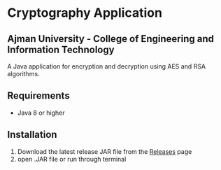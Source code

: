 # Cryptography Application
## Ajman University - College of Engineering and Information Technology

A Java application for encryption and decryption using AES and RSA algorithms.

## Requirements

- Java 8 or higher

## Installation

1. Download the latest release JAR file from the [Releases](../../releases) page
3. open .JAR file or run through terminal
